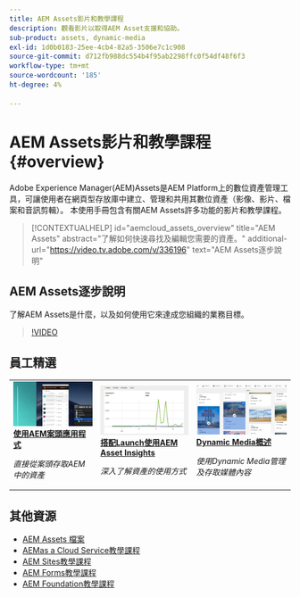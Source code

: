 ```yaml
---
title: AEM Assets影片和教學課程
description: 觀看影片以取得AEM Asset支援和協助。
sub-product: assets, dynamic-media
exl-id: 1d0b0183-25ee-4cb4-82a5-3506e7c1c908
source-git-commit: d712fb988dc554b4f95ab2298ffc0f54df48f6f3
workflow-type: tm+mt
source-wordcount: '185'
ht-degree: 4%

---
```


# AEM Assets影片和教學課程 {#overview}

Adobe Experience Manager(AEM)Assets是AEM Platform上的數位資產管理工具，可讓使用者在網頁型存放庫中建立、管理和共用其數位資產（影像、影片、檔案和音訊剪輯）。 本使用手冊包含有關AEM Assets許多功能的影片和教學課程。

>[!CONTEXTUALHELP]
>id="aemcloud_assets_overview"
>title="AEM Assets"
>abstract="了解如何快速尋找及編輯您需要的資產。"
>additional-url="https://video.tv.adobe.com/v/336196" text="AEM Assets逐步說明"

## AEM Assets逐步說明

了解AEM Assets是什麼，以及如何使用它來達成您組織的業務目標。

>[!VIDEO](https://video.tv.adobe.com/v/336196/?quality=12&learn=on)

<div id="recs-overview-body-1"></div>
<div id="recs-overview-body-2"></div>
<div id="recs-overview-body-3"></div>
<div id="recs-overview-body-4"></div>
<div id="recs-overview-body-5"></div>
<div id="recs-overview-body-6"></div>

<div id="staff-picks-section">

## 員工精選

<table>
<td>
   <a href="./creative-workflows/aem-desktop-app.md">
   <img alt="增強型智慧標記" src="./assets/overview/desktop-app.png" />
   </a>
   <div>
      <a href="./creative-workflows/aem-desktop-app.md">
      <strong>使用AEM案頭應用程式</strong>
      </a>
   </div>
   <p>
      <em>直接從案頭存取AEM中的資產</em>
   </p>
</td>
<td>
   <a href="./advanced/asset-insights-launch-tutorial.md">
   <img alt="AEM Assets Insights" src="./assets/overview/asset-insights.png"/>
   </a>
   <div>
      <a href="./advanced/asset-insights-launch-tutorial.md">
      <strong>搭配Launch使用AEM Asset Insights</strong>
      </a>
   </div>
   <p>
      <em>深入了解資產的使用方式</em>
   <p>
</td>
<td>
   <a href="./dynamic-media/dynamic-media-overview-feature-video-use.md">
   <img alt="Dynamic Media概述" src="./assets/overview/dynamic-media.png" />
   </a>
   <div>
      <a href="./dynamic-media/dynamic-media-overview-feature-video-use.md">
      <strong>Dynamic Media概述</strong>
      </a>
   </div>
   <p>
      <em>使用Dynamic Media管理及存取媒體內容</em>
   <p>
</td>
</table>

</div>

## 其他資源

* [AEM Assets 檔案](https://experienceleague.adobe.com/docs/experience-manager-65/assets/home.html?lang=en)
* [AEMas a Cloud Service教學課程](/help/cloud-service/overview.md)
* [AEM Sites教學課程](/help/sites/overview.md)
* [AEM Forms教學課程](/help/forms/overview.md)
* [AEM Foundation教學課程](/help/foundation/overview.md)
